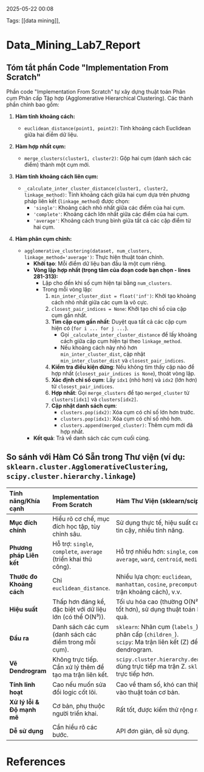 2025-05-22 00:08


Tags: [[data mining]], 

# Data_Mining_Lab7_Report

## Tóm tắt phần Code "Implementation From Scratch"

Phần code "Implementation From Scratch" tự xây dựng thuật toán Phân cụm Phân cấp Tập hợp (Agglomerative Hierarchical Clustering). Các thành phần chính bao gồm:

1.  **Hàm tính khoảng cách:**
    *   `euclidean_distance(point1, point2)`: Tính khoảng cách Euclidean giữa hai điểm dữ liệu.

2.  **Hàm hợp nhất cụm:**
    *   `merge_clusters(cluster1, cluster2)`: Gộp hai cụm (danh sách các điểm) thành một cụm mới.

3.  **Hàm tính khoảng cách liên cụm:**
    *   `_calculate_inter_cluster_distance(cluster1, cluster2, linkage_method)`: Tính khoảng cách giữa hai cụm dựa trên phương pháp liên kết (`linkage_method`) được chọn:
        *   `'single'`: Khoảng cách nhỏ nhất giữa các điểm của hai cụm.
        *   `'complete'`: Khoảng cách lớn nhất giữa các điểm của hai cụm.
        *   `'average'`: Khoảng cách trung bình giữa tất cả các cặp điểm từ hai cụm.

4.  **Hàm phân cụm chính:**
    *   `agglomerative_clustering(dataset, num_clusters, linkage_method='average')`: Thực hiện thuật toán chính.
        *   **Khởi tạo**: Mỗi điểm dữ liệu ban đầu là một cụm riêng.
        *   **Vòng lặp hợp nhất (trọng tâm của đoạn code bạn chọn - lines 281-313):**
            *   Lặp cho đến khi số cụm hiện tại bằng `num_clusters`.
            *   Trong mỗi vòng lặp:
                1.  `min_inter_cluster_dist = float('inf')`: Khởi tạo khoảng cách nhỏ nhất giữa các cụm là vô cực.
                2.  `closest_pair_indices = None`: Khởi tạo chỉ số của cặp cụm gần nhất.
                3.  **Tìm cặp cụm gần nhất**: Duyệt qua tất cả các cặp cụm hiện có (`for i ... for j ...`).
                    *   Gọi `_calculate_inter_cluster_distance` để lấy khoảng cách giữa cặp cụm hiện tại theo `linkage_method`.
                    *   Nếu khoảng cách này nhỏ hơn `min_inter_cluster_dist`, cập nhật `min_inter_cluster_dist` và `closest_pair_indices`.
                4.  **Kiểm tra điều kiện dừng**: Nếu không tìm thấy cặp nào để hợp nhất (`closest_pair_indices is None`), thoát vòng lặp.
                5.  **Xác định chỉ số cụm**: Lấy `idx1` (nhỏ hơn) và `idx2` (lớn hơn) từ `closest_pair_indices`.
                6.  **Hợp nhất**: Gọi `merge_clusters` để tạo `merged_cluster` từ `clusters[idx1]` và `clusters[idx2]`.
                7.  **Cập nhật danh sách cụm**:
                    *   `clusters.pop(idx2)`: Xóa cụm có chỉ số lớn hơn trước.
                    *   `clusters.pop(idx1)`: Xóa cụm có chỉ số nhỏ hơn.
                    *   `clusters.append(merged_cluster)`: Thêm cụm mới đã hợp nhất.
        *   **Kết quả**: Trả về danh sách các cụm cuối cùng.

## So sánh với Hàm Có Sẵn trong Thư viện (ví dụ: `sklearn.cluster.AgglomerativeClustering`, `scipy.cluster.hierarchy.linkage`)

| Tính năng/Khía cạnh        | Implementation From Scratch                                   | Hàm Thư Viện (sklearn/scipy)                                                                 |
| :------------------------- | :------------------------------------------------------------ | :------------------------------------------------------------------------------------------- |
| **Mục đích chính**         | Hiểu rõ cơ chế, mục đích học tập, tùy chỉnh sâu.               | Sử dụng thực tế, hiệu suất cao, độ tin cậy, nhiều tính năng.                                 |
| **Phương pháp Liên kết**   | Hỗ trợ: `single`, `complete`, `average` (triển khai thủ công). | Hỗ trợ nhiều hơn: `single`, `complete`, `average`, `ward`, `centroid`, `median`, v.v.         |
| **Thước đo Khoảng cách**   | Chỉ `euclidean_distance`.                                     | Nhiều lựa chọn: `euclidean`, `manhattan`, `cosine`, `precomputed` (ma trận khoảng cách), v.v. |
| **Hiệu suất**             | Thấp hơn đáng kể, đặc biệt với dữ liệu lớn (có thể O(N³)).      | Tối ưu hóa cao (thường O(N²) hoặc tốt hơn), sử dụng thuật toán hiệu quả.                      |
| **Đầu ra**                 | Danh sách các cụm (danh sách các điểm trong mỗi cụm).          | `sklearn`: Nhãn cụm (`labels_`), cây phân cấp (`children_`).<br>`scipy`: Ma trận liên kết (Z) để vẽ dendrogram. |
| **Vẽ Dendrogram**          | Không trực tiếp. Cần xử lý thêm để tạo ma trận liên kết.       | `scipy.cluster.hierarchy.dendrogram` dùng trực tiếp ma trận Z. `sklearn` ít trực tiếp hơn. |
| **Tính linh hoạt**         | Cao nếu muốn sửa đổi logic cốt lõi.                            | Cao về tham số, khó can thiệp sâu vào thuật toán cơ bản.                                     |
| **Xử lý lỗi & Độ mạnh mẽ** | Cơ bản, phụ thuộc người triển khai.                           | Rất tốt, được kiểm thử rộng rãi.                                                              |
| **Dễ sử dụng**             | Cần hiểu rõ các bước.                                         | API đơn giản, dễ sử dụng.                                                                    |



# References
